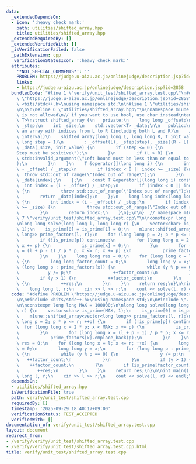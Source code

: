 ```yaml
---
data:
  _extendedDependsOn:
  - icon: ':heavy_check_mark:'
    path: utilities/shifted_array.hpp
    title: utilities/shifted_array.hpp
  _extendedRequiredBy: []
  _extendedVerifiedWith: []
  _isVerificationFailed: false
  _pathExtension: cpp
  _verificationStatusIcon: ':heavy_check_mark:'
  attributes:
    '*NOT_SPECIAL_COMMENTS*': ''
    PROBLEM: https://judge.u-aizu.ac.jp/onlinejudge/description.jsp?id=2858
    links:
    - https://judge.u-aizu.ac.jp/onlinejudge/description.jsp?id=2858
  bundledCode: "#line 1 \"verify/unit_test/shifted_array.test.cpp\"\n#define PROBLEM\
    \ \"https://judge.u-aizu.ac.jp/onlinejudge/description.jsp?id=2858\"\n\n#include\
    \ <bits/stdc++.h>\nusing namespace std;\n\n#line 1 \"utilities/shifted_array.hpp\"\
    \n\n\n\n#line 6 \"utilities/shifted_array.hpp\"\n\nnamespace m1une {\n// bool\
    \ is not allowed\n// if you want to use bool, use char instead\ntemplate <typename\
    \ T>\nstruct shifted_array {\n   private:\n    long long _offset;\n    long long\
    \ _step;\n    int _size;\n    std::vector<T> _data;\n\n   public:\n    // make\
    \ an array with indices from L to R (including both L and R)\n    // [L, R] (closed\
    \ interval)\n    shifted_array(long long L, long long R, T init_value = T(), long\
    \ long step = 1)\n        : _offset(L), _step(step), _size((R - L) / step + 1),\
    \ _data(_size, init_value) {\n        if (step <= 0) {\n            throw std::invalid_argument(\"\
    Step must be positive\");\n        }\n        if (L > R) {\n            throw\
    \ std::invalid_argument(\"Left bound must be less than or equal to right bound\"\
    );\n        }\n    }\n    T &operator[](long long i) {\n        int index = (i\
    \ - _offset) / _step;\n        if (index < 0 || index >= _size) {\n          \
    \  throw std::out_of_range(\"Index out of range\");\n        }\n        return\
    \ _data[index];\n    };\n    const T &operator[](long long i) const {\n      \
    \  int index = (i - _offset) / _step;\n        if (index < 0 || index >= _size)\
    \ {\n            throw std::out_of_range(\"Index out of range\");\n        }\n\
    \        return _data[index];\n    };\n    long long index(long long i) const\
    \ {\n        int index = (i - _offset) / _step;\n        if (index < 0 || index\
    \ >= _size) {\n            throw std::out_of_range(\"Index out of range\");\n\
    \        }\n        return index;\n    }\n};\n\n}  // namespace m1une\n\n\n#line\
    \ 7 \"verify/unit_test/shifted_array.test.cpp\"\n\nconstexpr long long MAX = 100000;\n\
    \nlong long solve(long long l, long long r) {\n    vector<char> is_prime(MAX,\
    \ 1);\n    is_prime[0] = is_prime[1] = 0;\n    m1une::shifted_array<vector<long\
    \ long>> prime_factors(l, r);\n    for (long long p = 2; p * p <= r; ++p) {\n\
    \        if (!is_prime[p]) continue;\n        for (long long x = 2 * p; x < MAX;\
    \ x += p) {\n            is_prime[x] = 0;\n        }\n        for (long long x\
    \ = (l + p - 1) / p * p; x <= r; x += p) {\n            prime_factors[x].emplace_back(p);\n\
    \        }\n    }\n    long long res = 0;\n    for (long long x = l; x <= r; ++x)\
    \ {\n        long long factor_count = 0;\n        long long y = x;\n        for\
    \ (long long p : prime_factors[x]) {\n            while (y % p == 0) {\n     \
    \           y /= p;\n                ++factor_count;\n            }\n        }\n\
    \        if (y > 1) {\n            ++factor_count;\n        }\n        if (is_prime[factor_count])\
    \ {\n            ++res;\n        }\n    }\n    return res;\n}\n\nint main() {\n\
    \    long long l, r;\n    cin >> l >> r;\n    cout << solve(l, r) << endl;\n}\n"
  code: "#define PROBLEM \"https://judge.u-aizu.ac.jp/onlinejudge/description.jsp?id=2858\"\
    \n\n#include <bits/stdc++.h>\nusing namespace std;\n\n#include \"../../utilities/shifted_array.hpp\"\
    \n\nconstexpr long long MAX = 100000;\n\nlong long solve(long long l, long long\
    \ r) {\n    vector<char> is_prime(MAX, 1);\n    is_prime[0] = is_prime[1] = 0;\n\
    \    m1une::shifted_array<vector<long long>> prime_factors(l, r);\n    for (long\
    \ long p = 2; p * p <= r; ++p) {\n        if (!is_prime[p]) continue;\n      \
    \  for (long long x = 2 * p; x < MAX; x += p) {\n            is_prime[x] = 0;\n\
    \        }\n        for (long long x = (l + p - 1) / p * p; x <= r; x += p) {\n\
    \            prime_factors[x].emplace_back(p);\n        }\n    }\n    long long\
    \ res = 0;\n    for (long long x = l; x <= r; ++x) {\n        long long factor_count\
    \ = 0;\n        long long y = x;\n        for (long long p : prime_factors[x])\
    \ {\n            while (y % p == 0) {\n                y /= p;\n             \
    \   ++factor_count;\n            }\n        }\n        if (y > 1) {\n        \
    \    ++factor_count;\n        }\n        if (is_prime[factor_count]) {\n     \
    \       ++res;\n        }\n    }\n    return res;\n}\n\nint main() {\n    long\
    \ long l, r;\n    cin >> l >> r;\n    cout << solve(l, r) << endl;\n}\n"
  dependsOn:
  - utilities/shifted_array.hpp
  isVerificationFile: true
  path: verify/unit_test/shifted_array.test.cpp
  requiredBy: []
  timestamp: '2025-09-29 18:40:17+09:00'
  verificationStatus: TEST_ACCEPTED
  verifiedWith: []
documentation_of: verify/unit_test/shifted_array.test.cpp
layout: document
redirect_from:
- /verify/verify/unit_test/shifted_array.test.cpp
- /verify/verify/unit_test/shifted_array.test.cpp.html
title: verify/unit_test/shifted_array.test.cpp
---
```

